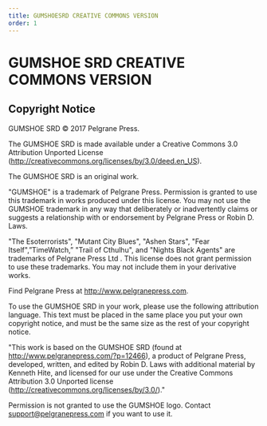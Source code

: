 ```yaml
---
title: GUMSHOESRD CREATIVE COMMONS VERSION
order: 1
---
```

<!-- order:1 -->
# GUMSHOE SRD CREATIVE COMMONS VERSION

## Copyright Notice

GUMSHOE SRD © 2017 Pelgrane Press.

The GUMSHOE SRD is made available under a Creative Commons 3.0 Attribution Unported License (<http://creativecommons.org/licenses/by/3.0/deed.en_US>).

The GUMSHOE SRD is an original work.

"GUMSHOE" is a trademark of Pelgrane Press. Permission is granted to use this trademark in works produced under this license. You may not use the GUMSHOE trademark in any way that deliberately or inadvertently claims or suggests a relationship with or endorsement by Pelgrane Press or Robin D. Laws.

"The Esoterrorists", "Mutant City Blues", "Ashen Stars", "Fear Itself",”TimeWatch,” "Trail of Cthulhu", and "Nights Black Agents" are trademarks of Pelgrane Press Ltd . This license does not grant permission to use these trademarks. You may not include them in your derivative works.

Find Pelgrane Press at <http://www.pelgranepress.com>.

To use the GUMSHOE SRD in your work, please use the following attribution language. This text must be placed in the same place you put your own copyright notice, and must be the same size as the rest of your copyright notice.

"This work is based on the GUMSHOE SRD (found at http://www.pelgranepress.com/?p=12466), a product of Pelgrane Press, developed, written, and edited by Robin D. Laws with additional material by Kenneth Hite, and licensed for our use under the Creative Commons Attribution 3.0 Unported license (<http://creativecommons.org/licenses/by/3.0/>)."

Permission is not granted to use the GUMSHOE logo. Contact <support@pelgranepress.com> if you want to use it.
